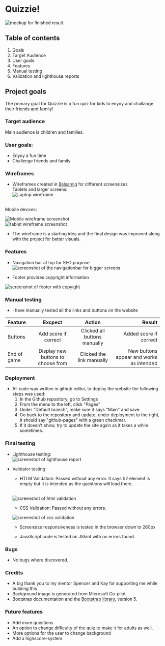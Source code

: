 # Quizzie!

![mockup for finished result](assets/images/mockup-quiz.png)

## Table of contents

1. Goals
2. Target Audience
3. User goals
4. Features
5. Manual testing
6. Validation and lighthouse reports

## Project goals

The primary goal for Quizzie is a fun quiz for kids to enyoy and challange their friends and family!

### Target audience

Main audience is children and families.


### User goals:

* Enyoy a fun time
* Challenge friends and family

### Wireframes

* Wireframes created in [Balsamiq](https://balsamiq.com/wireframes/desktop/#) for different screensizes<br>
Tablets and larger screens:<br>
![Laptop wireframe](assets/images/laptopwireframe.png)<br>
<br>
Mobile devices:<br>

![Mobile wireframe screenshot](assets/images/mobilewireframe.png)<br>
![tablet wireframe screenshot](assets/images/tabletwireframe.png)<br>

* The wireframe is a starting idea and the final design was improved along with the project for better visuals.

### Features

* Navigation bar at top for SEO purpose
![screenshot of the navigationbar for bigger screens](assets/images/navbarquiz.png)

* Footer provides copyright information<br>

![screenshot of footer with copyight](assets/images/footerquiz.png)



### Manual testing

* I have manually tested all the links and buttons on the website


| Feature  | Excpect  | Action  | Result  |
|:---|:---:|:---:|---:|
|  Buttons | Add score if correct  | Clicked all buttons manually  |  Added score if correct | 
|  End of game | Display new buttons to choose from  | Clicked the link manually  | New buttons appear and works as intended  |



### Deployment

* All code was written in github editor, to deploy the website the following steps was used:<br>
    1. In the Github repository, go to Settings
    2. From the menu to the left, click "Pages"
    3. Under "Default branch", make sure it says "Main" and save.
    4. Go back to the repository and update, under deployment to the right, it should say "github-pages" with a green checkmar.
    5. If it doesn't show, try to update the site again as it takes a while sometimes.

### Final testing 

* Lighthouse testing:<br>
![screenshot of lighthouse report](assets/images/lighthousequiz.png)
* Validator testing:
    - HTLM Validation: Passed without any error. It says h2 element is empty but it is intended as the questions will load there.
    <br>
    
    ![screenshot of html validation](assets/images/htmlvalidation.png)
    
    - CSS Validation: Passed without any errors.<br>
    
    ![screenshot of css validation](assets/images/cssvalidator.png)
    
    - Screensize responsiveness is tested in the browser down to 280px

    - JavaScript code is tested on JShint with no errors found.


### Bugs

* No bugs where discovered.

### Credits 

* A big thank you to my mentor Spencer and Kay for supporting me while building this
* Background image is generated from Microsoft Co-pilot.
* Bootstrap documentation and the [Bootstrap library](https://getbootstrap.com/docs/5.3/getting-started/introduction/), version 5.

### Future features

* Add more questions
* An option to change difficulty of the quiz to make it for adults as well.
* More options for the user to change background
* Add a highscore-system